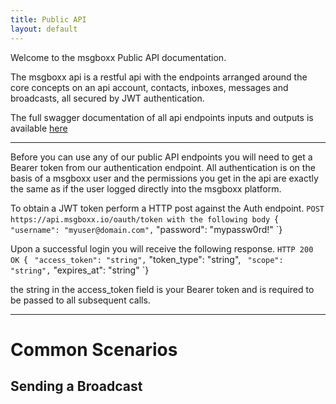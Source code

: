 ```yaml
---
title: Public API
layout: default
---
```


Welcome to the msgboxx Public API documentation.

The msgboxx api is a restful api with the endpoints arranged around the core concepts on an api account, contacts, inboxes, messages and broadcasts, all secured by JWT authentication.

The full swagger documentation of all api endpoints inputs and outputs is available <a href="https://developer.msgboxx.io">here</a>

---

Before you can use any of our public API endpoints you will need to get a Bearer token from our authentication endpoint. All authentication is on the basis of a msgboxx user and the permissions you get in the api are exactly the same as if the user logged directly into the msgboxx platform. 

To obtain a JWT token perform a HTTP post against the Auth endpoint.
`POST https://api.msgboxx.io/oauth/token
with the following body
`{
`  "username": "myuser@domain.com",
`  "password": "mypassw0rd!"
`}

Upon a successful login you will receive the following response.
`HTTP 200 OK
`{
`  "access_token": "string",
`  "token_type": "string",
`  "scope": "string",
`  "expires_at": "string"
`}

the string in the access_token field is your Bearer token and is required to be passed to all subsequent calls. 

---

# Common Scenarios

## Sending a Broadcast 